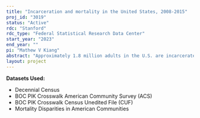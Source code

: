 ```yaml
---
title: "Incarceration and mortality in the United States, 2008-2015"
proj_id: "3019"
status: "Active"
rdc: "Stanford"
rdc_type: "Federal Statistical Research Data Center"
start_year: "2023"
end_year: ""
pi: "Mathew V Kiang"
abstract: "Approximately 1.8 million adults in the U.S. are incarcerated in jails and prisons; another 3.7 million are on probation or parole (Bureau of Justice Statistics, 2021), and many more have had previous involvement in the correctional system. The incarcerated population is both a socially vulnerable and a legally protected population. There is overrepresentation of socially minoritized populations among incarcerated individuals including populations with lower levels of education, Black or Hispanic race, mental health disorders, and substance abuse disorders (Collateral Costs: Incarceration's Effect on Economic Mobility, 2010, 2017; Freudenberg, 2002; National Institute on Drug Abuse, 2020; Travis et al., 2014). What is more, history of incarceration can be a barrier to employment, healthcare, and social inclusion (Travis et al., 2014) The purpose of this proposal is to quantify the impact of incarceration on mortality and to compare the leading causes of death by incarceration status. The Mortality Disparities in American Communities (MDAC) dataset links 2008 American Community Survey records with National Death Index records from 2008-2015 resulting in a study population of 4,512,376 individuals. Using MDAC data, we will identify incarceration status of individuals 18 years or older at the 2008 ACS completion and will use statistical matching of demographic characteristics to match incarcerated and non-incarcerated individuals to increase the comparability of the groups. Using the matched cohort, we will compare all-cause and cause-specific standardized mortality rates by incarceration status and will further compare these rates to the U.S. general population using CDC WONDER data to calculate rates for the general population. Finally, we propose using survival models to estimate the probability of survival during the 7-year follow-up period and to assess differences in survival by incarceration status. We hypothesize that individuals who were incarcerated in 2008 will have an increased rate of all-cause mortality as compared to individuals who were not incarcerated in 2008. Further we hypothesize that individuals incarcerated in 2008 will be more likely to die from alcohol-related deaths, drug overdose, and suicide - a trio sometimes referred to as "deaths of despair" in epidemiologic research (Case & Deaton, 2015; Scutchfield & Keck, 2017)."
layout: project
---
```


**Datasets Used:**

  - Decennial Census 
  - BOC PIK Crosswalk American Community Survey (ACS) 
  - BOC PIK Crosswalk Census Unedited File (CUF) 
  - Mortality Disparities in American Communities 

